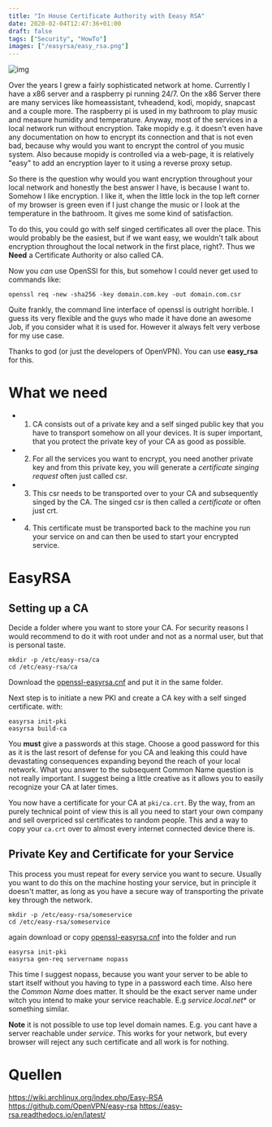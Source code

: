 ```yaml
---
title: "In House Certificate Authority with Eeasy RSA"
date: 2020-02-04T12:47:36+01:00
draft: false
tags: ["Security", "HowTo"]
images: ["/easyrsa/easy_rsa.png"]
---
```


![img](/easyrsa/easy_rsa.png)

Over the years I grew a fairly sophisticated network at home. Currently I have a
x86 server and a raspberry pi running 24/7. On the x86 Server there are many
services like homeassistant, tvheadend, kodi, mopidy, snapcast and a couple
more. The raspberry pi is used in my bathroom to play music and measure
humidity and temperature. Anyway, most of the services in a local network run
without encryption. Take mopidy e.g. it doesn't even have any documentation on
how to encrypt its connection and that is not even bad, because why would you
want to encrypt the control of you music system. Also because mopidy is
controlled via a web-page, it is relatively "easy" to add an encryption layer to
it using a reverse proxy setup.

So there is the question why would you want encryption throughout your local
network and honestly the best answer I have, is because I want to. Somehow I
like encryption. I like it, when the little lock in the top left corner of my
browser is green even if I just change the music or I look at the temperature
in the bathroom. It gives me some kind of satisfaction.

To do this, you could go with self singed certificates all over the place. This
would probably be the easiest, but if we want easy, we wouldn't talk about
encryption throughout the local network in the first place, right?. Thus we
**Need** a Certificate Authority or also called CA.

Now you *can* use OpenSSl for this, but somehow I could never get used to
commands like:

```
openssl req -new -sha256 -key domain.com.key -out domain.com.csr
```

Quite frankly, the command line interface of openssl is outright horrible. I
guess its very flexible and the guys who made it have done an awesome Job, if
you consider what it is used for. However it always felt very verbose for my use
case.

Thanks to god (or just the developers of OpenVPN). You can use **easy_rsa** for
this.

# What we need
- 1. CA consists out of a private key and a self singed public key that you have
  to transport somehow on all your devices. It is super important, that you
  protect the private key of your CA as good as possible.
- 2. For all the services you want to encrypt, you need another private key and
  from this private key, you will generate a *certificate singing request* often
  just called csr.
- 3. This csr needs to be transported over to your CA and subsequently singed by
  the CA. The singed csr is then called a *certificate* or often just crt.
- 4. This certificate must be transported back to the machine you run your
  service on and can then be used to start your encrypted service.

# EasyRSA

## Setting up a CA
Decide a folder where you want to store your CA. For security reasons I would
recommend to do it with root under and not as a normal user, but that is
personal taste.

```
mkdir -p /etc/easy-rsa/ca
cd /etc/easy-rsa/ca
```

Download the [openssl-easyrsa.cnf](/static/easyrsa/openssl-easyrsa.cnf) and put it in the same folder.

Next step is to initiate a new PKI and create a CA key with a self singed
certificate. with:

```
easyrsa init-pki
easyrsa build-ca
```

You **must** give a passwords at this stage. Choose a good password for this as
it is the last resort of defense for you CA and leaking this could have
devastating consequences expanding beyond the reach of your local network. What
you answer to the subsequent Common Name question is not really important. I
suggest being a little creative as it allows you to easily recognize your CA at
later times.

You now have a certificate for your CA at `pki/ca.crt`. By the way, from an
purely technical point of view this is all you need to start your own company
and sell overpriced ssl certificates to random people. This and a way to copy
your `ca.crt` over to almost every internet connected device there is.

## Private Key and Certificate for your Service

This process you must repeat for every service you want to secure. Usually you
want to do this on the machine hosting your service, but in principle it doesn't
matter, as long as you have a secure way of transporting the private key through
the network.

```
mkdir -p /etc/easy-rsa/someservice
cd /etc/easy-rsa/someservice
```

again download or copy [openssl-easyrsa.cnf](/static/easyrsa/openssl-easyrsa.cnf) into the folder and run

```
easyrsa init-pki
easyrsa gen-req servername nopass
```

This time I suggest nopass, because you want your server to be able to start
itself without you having to type in a password each time. Also here the *Common
Name* does matter. It should be the exact server name under witch you intend to
make your service reachable. E.g *service.local.net** or something similar.

**Note** it is not possible to use top level domain names. E.g. you cant have a
server reachable under *service*. This works for your network, but every browser
will reject any such certificate and all work is for nothing.


# Quellen
https://wiki.archlinux.org/index.php/Easy-RSA
https://github.com/OpenVPN/easy-rsa
https://easy-rsa.readthedocs.io/en/latest/
